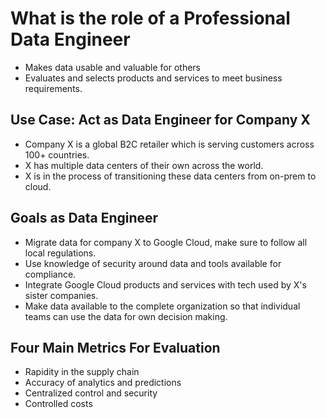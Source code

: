# What is the role of a Professional Data Engineer

- Makes data usable and valuable for others
- Evaluates and selects products and services to meet business requirements.

## Use Case: Act as Data Engineer for Company X

- Company X is a global B2C retailer which is serving customers across 100+ countries.
- X has multiple data centers of their own across the world.
- X is in the process of transitioning these data centers from on-prem to cloud.

## Goals as Data Engineer

- Migrate data for company X to Google Cloud, make sure to follow all local regulations.
- Use knowledge of security around data and tools available for compliance.
- Integrate Google Cloud products and services with tech used by X's sister companies.
- Make data available to the complete organization so that individual teams can use the data for own decision making.

## Four Main Metrics For Evaluation

- Rapidity in the supply chain
- Accuracy of analytics and predictions
- Centralized control and security
- Controlled costs
